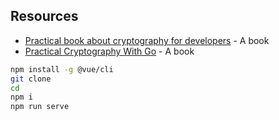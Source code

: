 ## Resources

- [Practical book about cryptography for developers](https://cryptobook.nakov.com/) - A book
- [Practical Cryptography With Go](https://leanpub.com/gocrypto/read#leanpub-auto-chapter-5-digital-signatures) - A book

```bash
npm install -g @vue/cli
git clone
cd
npm i
npm run serve
```




 
